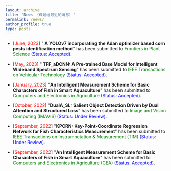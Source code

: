 ```yaml
---
layout: archive
title: "News （课题组最近的消息）"
permalink: /news/
author_profile: true
type: posts
---
```

<!-- 
{% if author.googlescholar %}
  You can also find my articles on <u><a href="{{author.googlescholar}}">my Google Scholar profile</a>.</u>
{% endif %}

{% include base_path %}


{% for post in site.research reversed %}  
  {% include archive-single-cv.html %}
{% endfor %}
 -->

<ul>
<!--
<p style="margin-top: 6px;"><li>[<font color="red">July 5, 2022</font>] "<b>E3Outlier: A Self-supervised Framework for Unsupervised Deep Outlier Detection</b>" has been accepted by <font color="green">IEEE Transactions on Pattern Analysis and Machine Intelligence (IEEE TPAMI)</font>.</li></p>
-->  

<p style="margin-top: 6px;"><li>[<font color="red">June, 2023</font>] "<b> A YOLOv7 incorporating the Adan optimizer based corn pests identification method</b>" has been submitted to <font color="green">Frontiers in Plant Science</font> <font color="blue">(Status: Accepted)</font>.</li></p>

<p style="margin-top: 6px;"><li>[<font color="red">May, 2023</font>] "<b> TFF_aDCNN: A Pre-trained Base Model for Intelligent Wideband Spectrum Sensing</b>" has been submitted to <font color="green">IEEE Transactions on Vehicular Technology</font> <font color="blue">(Status: Accepted)</font>.</li></p>

<p style="margin-top: 6px;"><li>[<font color="red">January, 2023</font>] "<b>An Intelligent Measurement Scheme for Basic Characters of Fish in Smart Aquaculture</b>" has been submitted to <font color="green">Computers and Electronics in Agriculture</font> <font color="blue">(Status: Accepted)</font>.</li></p>
  
<p style="margin-top: 6px;"><li>[<font color="red">October, 2022</font>] "<b>DualA_SL: Salient Object Detection Driven by Dual Attention and Structured Loss</b>" has been submitted to <font color="green">Image and Vision Computing (IMAVIS)</font> <font color="blue">(Status: Under Review)</font>.</li></p>
  
<p style="margin-top: 6px;"><li>[<font color="red">September, 2022</font>] "<b>KPCRN: Key-Point-Coordinate Regression Network for Fish Characteristics Measurement</b>" has been submitted to <font color="green">IEEE Transactions on Instrumnetation & Measurement (TIM)</font> <font color="blue">(Status: Under Review)</font>.</li></p>
  
<p style="margin-top: 6px;"><li>[<font color="red">September, 2022</font>] "<b>An Intelligent Measurement Scheme for Basic Characters of Fish in Smart Aquaculture</b>" has been submitted to <font color="green">Computers and Electronics in Agriculture (CEA)</font> <font color="blue">(Status: Accepted)</font>.</li></p>

</ul>
<!-- 
  [October, 2022] "<b>DualA_SL: Salient Object Detection Driven by Dual Attention and Structured Loss</b>" has been submitted to Image and Vision Computing (IMAVIS)<font color="blue">(Status: Under Review)</font>.
<br>
  [September, 2022]"<b>KPCRN: Key-Point-Coordinate Regression Network for Fish Characteristics Measurement</b>" has been submitted to IEEE Transactions on Instrumnetation & Measurement (TIM) <font color="blue">(Status: Under Review)</font>.
<br>
  [September, 2022] "<b>An Intelligent Measurement Scheme for Basic Characters of Fish in Smart Aquaculture</b>" has been submitted to Computers and Electronics in Agriculture (CEA) <font color="blue">(Status: Accepted)</font>. -->
